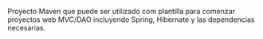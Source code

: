 Proyecto Maven que puede ser utilizado com plantilla para comenzar proyectos web MVC/DAO incluyendo Spring, Hibernate y las dependencias necesarias. 